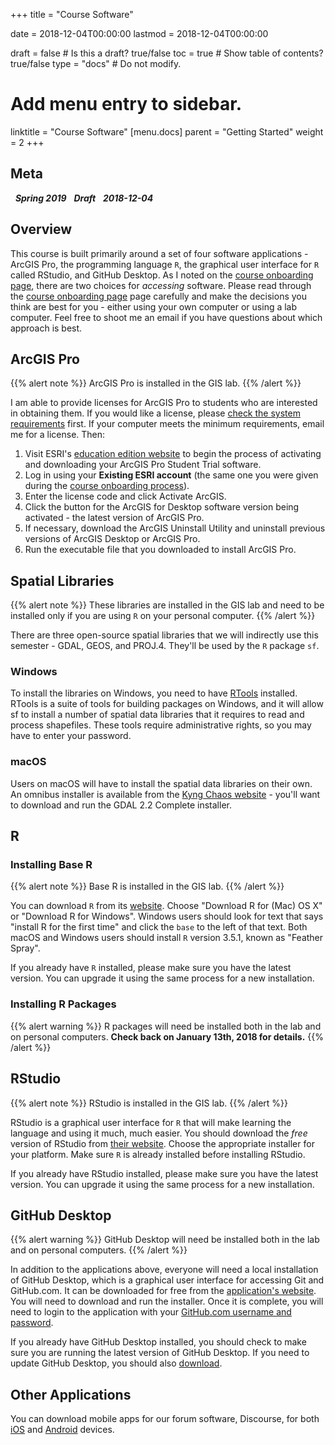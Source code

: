 +++
title = "Course Software"

date = 2018-12-04T00:00:00
lastmod = 2018-12-04T00:00:00

draft = false  # Is this a draft? true/false
toc = true  # Show table of contents? true/false
type = "docs"  # Do not modify.

# Add menu entry to sidebar.
linktitle = "Course Software"
[menu.docs]
  parent = "Getting Started"
  weight = 2
+++

## Meta 
<i class="meta-badge semester-sp19"><i class="far fa-calendar-alt fa-lg"></i>&nbsp; **Spring 2019** </i> <i class="meta-badge progress-draft"><i class="fas fa-tasks fa-lg"></i>&nbsp; **Draft** </i> <i class="meta-badge progress-update"><i class="far fa-clock fa-lg"></i>&nbsp; **2018-12-04** </i>

## Overview
This course is built primarily around a set of four software applications - ArcGIS Pro, the programming language `R`, the graphical user interface for `R` called RStudio, and GitHub Desktop. As I noted on the [course onboarding page](/docs/course-onboarding), there are two choices for *accessing* software. Please read through the [course onboarding page](/docs/course-onboarding) page carefully and make the decisions you think are best for you - either using your own computer or using a lab computer. Feel free to shoot me an email if you have questions about which approach is best.

## ArcGIS Pro
{{% alert note %}}
ArcGIS Pro is installed in the GIS lab.
{{% /alert %}}

I am able to provide licenses for ArcGIS Pro to students who are interested in obtaining them. If you would like a license, please [check the system requirements](http://pro.arcgis.com/en/pro-app/get-started/arcgis-pro-system-requirements.htm) first. If your computer meets the minimum requirements, email me for a license. Then:

1. Visit ESRI's [education edition website](http://www.esri.com/educationedition) to begin the process of activating and downloading your ArcGIS Pro Student Trial software.
2. Log in using your **Existing ESRI account** (the same one you were given during the [course onboarding process](/docs/course-onboarding)).
3. Enter the license code and click Activate ArcGIS.
4. Click the button for the ArcGIS for Desktop software version being activated - the latest version of ArcGIS Pro.
5. If necessary, download the ArcGIS Uninstall Utility and uninstall previous versions of ArcGIS Desktop or ArcGIS Pro.
6. Run the executable file that you downloaded to install ArcGIS Pro.

## Spatial Libraries
{{% alert note %}}
These libraries are installed in the GIS lab and need to be installed only if you are using `R` on your personal computer.
{{% /alert %}}

There are three open-source spatial libraries that we will indirectly use this semester - GDAL, GEOS, and PROJ.4. They'll be used by the `R` package `sf`.

### Windows
To install the libraries on Windows, you need to have [RTools](https://cran.r-project.org/bin/windows/Rtools/) installed. RTools is a suite of tools for building packages on Windows, and it will allow sf to install a number of spatial data libraries that it requires to read and process shapefiles. These tools require administrative rights, so you may have to enter your password.

### macOS
Users on macOS will have to install the spatial data libraries on their own. An omnibus installer is available from the [Kyng Chaos website](https://www.kyngchaos.com/software/frameworks) - you'll want to download and run the GDAL 2.2 Complete installer. 

## R
### Installing Base R
{{% alert note %}}
Base R is installed in the GIS lab.
{{% /alert %}}

You can download `R` from its [website](https://cloud.r-project.org). Choose "Download R for (Mac) OS X" or "Download R for Windows". Windows users should look for text that says "install R for the first time" and click the `base` to the left of that text. Both macOS and Windows users should install `R` version 3.5.1, known as "Feather Spray". 

If you already have `R` installed, please make sure you have the latest version. You can upgrade it using the same process for a new installation.

### Installing R Packages
{{% alert warning %}}
R packages will need be installed both in the lab and on personal computers. **Check back on January 13th, 2018 for details.**
{{% /alert %}}

## RStudio
{{% alert note %}}
RStudio is installed in the GIS lab.
{{% /alert %}}

RStudio is a graphical user interface for `R` that will make learning the language and using it much, much easier. You should download the *free* version of RStudio from [their website](https://www.rstudio.com/products/rstudio/download/#download). Choose the appropriate installer for your platform. Make sure `R` is already installed before installing RStudio. 

If you already have RStudio installed, please make sure you have the latest version. You can upgrade it using the same process for a new installation.

## GitHub Desktop
{{% alert warning %}}
GitHub Desktop will need be installed both in the lab and on personal computers.
{{% /alert %}}

In addition to the applications above, everyone will need a local installation of GitHub Desktop, which is a graphical user interface for accessing Git and GitHub.com. It can be downloaded for free from the [application's website](https://desktop.github.com). You will need to download and run the installer. Once it is complete, you will need to login to the application with your [GitHub.com username and password](/docs/onboarding). 

If you already have GitHub Desktop installed, you should check to make sure you are running the latest version of GitHub Desktop. If you need to update GitHub Desktop, you should also [download](https://git-scm.com/downloads).

## Other Applications
You can download mobile apps for our forum software, Discourse, for both [iOS](https://www.google.com/url?sa=t&rct=j&q=&esrc=s&source=web&cd=2&cad=rja&uact=8&ved=2ahUKEwiY686XhYffAhWiVN8KHU64CJYQFjABegQIABAB&url=https%3A%2F%2Fitunes.apple.com%2Fus%2Fapp%2Fdiscourse-app%2Fid1173672076&usg=AOvVaw07B3SNCMe5L2b0byHxYb7p) and [Android](https://www.google.com/url?sa=t&rct=j&q=&esrc=s&source=web&cd=1&cad=rja&uact=8&ved=2ahUKEwiY686XhYffAhWiVN8KHU64CJYQFjAAegQICBAB&url=https%3A%2F%2Fplay.google.com%2Fstore%2Fapps%2Fdetails%3Fid%3Dcom.discourse%26hl%3Den_US&usg=AOvVaw3WxkdpwbRAazq0PByDxG7-) devices.
